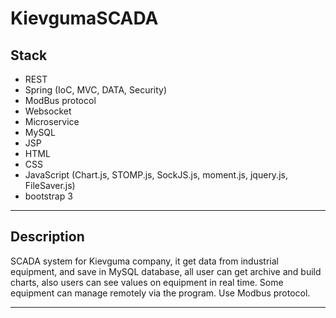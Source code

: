# KievgumaSCADA

## Stack

- REST
- Spring (IoC, MVC, DATA, Security)
- ModBus protocol
- Websocket
- Microservice 
- MySQL 
- JSP 
- HTML 
- CSS 
- JavaScript (Chart.js, STOMP.js, SockJS.js, moment.js, jquery.js, FileSaver.js) 
- bootstrap 3

-------------------------------------------------------------------------

## Description

SCADA system for Kievguma company, it get data from industrial equipment, and save in MySQL database, 
all user can get archive and build charts, also users can see values on equipment in real time. 
Some equipment can manage remotely via the program. Use Modbus protocol.

-------------------------------------------------------------------------
